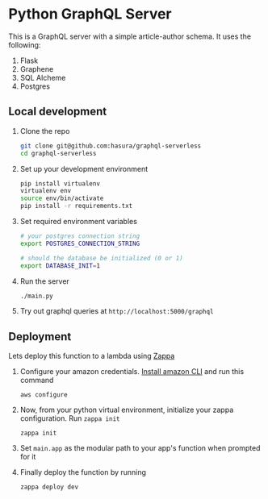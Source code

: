 # Python GraphQL Server

This is a GraphQL server with a simple article-author schema. It uses the following:

1. Flask
2. Graphene
3. SQL Alcheme
4. Postgres

## Local development

1. Clone the repo

    ```bash
    git clone git@github.com:hasura/graphql-serverless
    cd graphql-serverless
    ```

1. Set up your development environment
    ```bash
    pip install virtualenv
    virtualenv env
    source env/bin/activate
    pip install -r requirements.txt
    ```

2. Set required environment variables

    ```bash
    # your postgres connection string
    export POSTGRES_CONNECTION_STRING

    # should the database be initialized (0 or 1)
    export DATABASE_INIT=1
    ```

3. Run the server

    ```bash
    ./main.py 
    ```

4. Try out graphql queries at `http://localhost:5000/graphql`

## Deployment

Lets deploy this function to a lambda using [Zappa](www.zappa.io)

1. Configure your amazon credentials. [Install amazon CLI](https://docs.aws.amazon.com/cli/latest/userguide/installing.html) and run this command

    ```
    aws configure
    ```



2. Now, from your python virtual environment, initialize your zappa configuration. Run `zappa init`

    ```
    zappa init
    ```

3. Set `main.app` as the modular path to your app's function when prompted for it

4. Finally deploy the function by running

    ```
    zappa deploy dev
    ```

